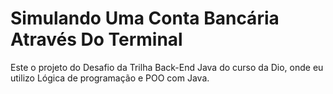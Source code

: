 # Simulando Uma Conta Bancária Através Do Terminal
Este o projeto do Desafio da Trilha Back-End Java do curso da Dio, onde eu utilizo Lógica de programação e POO com Java.
